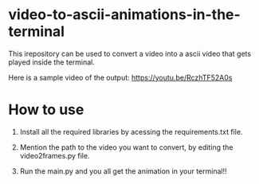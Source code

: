 # video-to-ascii-animations-in-the-terminal
This irepository can be used to convert a video into a ascii video that gets played inside the terminal.

Here is a sample video of the output: https://youtu.be/RczhTF52A0s

# How to use
1. Install all the required libraries by acessing the requirements.txt file.

2. Mention the path to the video you want to convert, by editing the video2frames.py file.

3. Run the main.py and you all get the animation in your terminal!! 
